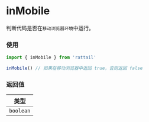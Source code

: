 # inMobile

判断代码是否在`移动浏览器环境`中运行。

### 使用

```ts
import { inMobile } from 'rattail'

inMobile() // 如果在移动浏览器中返回 true，否则返回 false
```

### 返回值

|   类型    |
| :-------: |
| `boolean` |
